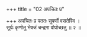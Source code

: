 +++
title = "02 अपचितः प्र"

+++
अपचितः प्र पततः सुपर्णो वसतेरिव ।  
सूर्यः कृणोतु भेषजं चन्द्रमा वोपोच्छतु ॥ २ ॥